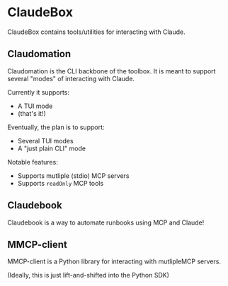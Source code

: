 # ClaudeBox

ClaudeBox contains tools/utilities for interacting with Claude.

## Claudomation

Claudomation is the CLI backbone of the toolbox.
It is meant to support several "modes" of interacting with Claude.

Currently it supports:

- A TUI mode
- (that's it!)

Eventually, the plan is to support:

- Several TUI modes
- A "just plain CLI" mode

Notable features:

- Supports mutliple (stdio) MCP servers
- Supports `readOnly` MCP tools

## Claudebook

Claudebook is a way to automate runbooks using MCP and Claude!

## MMCP-client

MMCP-client is a Python library for interacting with mutlipleMCP servers.

(Ideally, this is just lift-and-shifted into the Python SDK)

